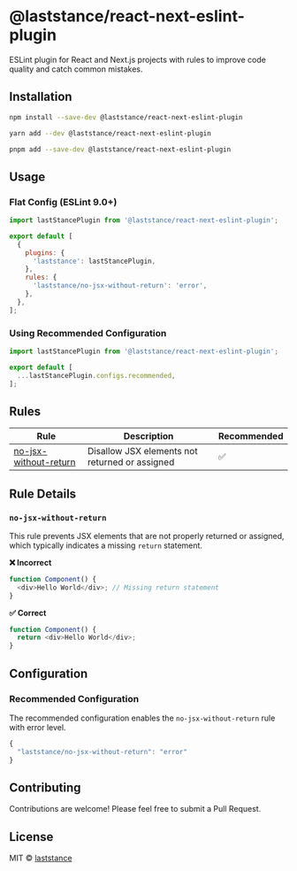 # @laststance/react-next-eslint-plugin

ESLint plugin for React and Next.js projects with rules to improve code quality and catch common mistakes.

## Installation

```bash
npm install --save-dev @laststance/react-next-eslint-plugin
```

```bash
yarn add --dev @laststance/react-next-eslint-plugin
```

```bash
pnpm add --save-dev @laststance/react-next-eslint-plugin
```

## Usage

### Flat Config (ESLint 9.0+)

```javascript
import lastStancePlugin from '@laststance/react-next-eslint-plugin';

export default [
  {
    plugins: {
      'laststance': lastStancePlugin,
    },
    rules: {
      'laststance/no-jsx-without-return': 'error',
    },
  },
];
```

### Using Recommended Configuration

```javascript
import lastStancePlugin from '@laststance/react-next-eslint-plugin';

export default [
  ...lastStancePlugin.configs.recommended,
];
```

## Rules

<!-- begin auto-generated rules list -->

| Rule | Description | Recommended |
| ---- | ----------- | ----------- |
| [no-jsx-without-return](docs/rules/no-jsx-without-return.md) | Disallow JSX elements not returned or assigned | ✅ |

<!-- end auto-generated rules list -->

## Rule Details

### `no-jsx-without-return`

This rule prevents JSX elements that are not properly returned or assigned, which typically indicates a missing `return` statement.

**❌ Incorrect**
```javascript
function Component() {
  <div>Hello World</div>; // Missing return statement
}
```

**✅ Correct**
```javascript
function Component() {
  return <div>Hello World</div>;
}
```

## Configuration

### Recommended Configuration

The recommended configuration enables the `no-jsx-without-return` rule with error level.

```javascript
{
  "laststance/no-jsx-without-return": "error"
}
```

## Contributing

Contributions are welcome! Please feel free to submit a Pull Request.

## License

MIT © [laststance](https://github.com/laststance)